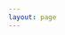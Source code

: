 ```yaml
---
layout: page
---
```


<script setup>
import {
  VPTeamPage,
  VPTeamPageTitle,
  VPTeamMembers,
  VPTeamPageSection
} from 'vitepress/theme'

const discordIcon = '<svg xmlns="http://www.w3.org/2000/svg" width="16" height="16" fill="currentColor" class="bi bi-discord" viewBox="0 0 16 16"><path d="M13.545 2.907a13.2 13.2 0 0 0-3.257-1.011.05.05 0 0 0-.052.025c-.141.25-.297.577-.406.833a12.2 12.2 0 0 0-3.658 0 8 8 0 0 0-.412-.833.05.05 0 0 0-.052-.025c-1.125.194-2.22.534-3.257 1.011a.04.04 0 0 0-.021.018C.356 6.024-.213 9.047.066 12.032q.003.022.021.037a13.3 13.3 0 0 0 3.995 2.02.05.05 0 0 0 .056-.019q.463-.63.818-1.329a.05.05 0 0 0-.01-.059l-.018-.011a9 9 0 0 1-1.248-.595.05.05 0 0 1-.02-.066l.015-.019q.127-.095.248-.195a.05.05 0 0 1 .051-.007c2.619 1.196 5.454 1.196 8.041 0a.05.05 0 0 1 .053.007q.121.1.248.195a.05.05 0 0 1-.004.085 8 8 0 0 1-1.249.594.05.05 0 0 0-.03.03.05.05 0 0 0 .003.041c.24.465.515.909.817 1.329a.05.05 0 0 0 .056.019 13.2 13.2 0 0 0 4.001-2.02.05.05 0 0 0 .021-.037c.334-3.451-.559-6.449-2.366-9.106a.03.03 0 0 0-.02-.019m-8.198 7.307c-.789 0-1.438-.724-1.438-1.612s.637-1.613 1.438-1.613c.807 0 1.45.73 1.438 1.613 0 .888-.637 1.612-1.438 1.612m5.316 0c-.788 0-1.438-.724-1.438-1.612s.637-1.613 1.438-1.613c.807 0 1.451.73 1.438 1.613 0 .888-.631 1.612-1.438 1.612"/></svg>';

const steamIcon = '<svg xmlns="http://www.w3.org/2000/svg" width="16" height="16" fill="currentColor" class="bi bi-steam" viewBox="0 0 16 16"><path d="M.329 10.333A8.01 8.01 0 0 0 7.99 16C12.414 16 16 12.418 16 8s-3.586-8-8.009-8A8.006 8.006 0 0 0 0 7.468l.003.006 4.304 1.769A2.2 2.2 0 0 1 5.62 8.88l1.96-2.844-.001-.04a3.046 3.046 0 0 1 3.042-3.043 3.046 3.046 0 0 1 3.042 3.043 3.047 3.047 0 0 1-3.111 3.044l-2.804 2a2.223 2.223 0 0 1-3.075 2.11 2.22 2.22 0 0 1-1.312-1.568L.33 10.333Z"/><path d="M4.868 12.683a1.715 1.715 0 0 0 1.318-3.165 1.7 1.7 0 0 0-1.263-.02l1.023.424a1.261 1.261 0 1 1-.97 2.33l-.99-.41a1.7 1.7 0 0 0 .882.84Zm3.726-6.687a2.03 2.03 0 0 0 2.027 2.029 2.03 2.03 0 0 0 2.027-2.029 2.03 2.03 0 0 0-2.027-2.027 2.03 2.03 0 0 0-2.027 2.027m2.03-1.527a1.524 1.524 0 1 1-.002 3.048 1.524 1.524 0 0 1 .002-3.048"/></svg>';

const members = [
  {
    avatar: 'https://avatars.cloudflare.steamstatic.com/ebbc472c31bcad04634a877483518056eb8de23b_full.jpg',
    name: 'mAhla',
    title: 'Kapteeni',
    links: [
      // { icon: { svg: discordIcon }, link: '' },
      { icon: { svg: steamIcon, link: ''} },
    ]
  },
  {
    avatar: 'https://avatars.cloudflare.steamstatic.com/200d73b2a51b00daee8ce4eec6187cc13394dbf3_full.jpg',
    name: 'neivi',
    links: [
      // { icon: { svg: discordIcon }, link: 'https://github.com/yyx990803' },
      { icon: { svg: steamIcon, link: ''} },
    ]
  },
  {
    avatar: 'https://avatars.cloudflare.steamstatic.com/926a7b22a538f0d7cf53a0462fe6e140eab5a546_full.jpg',
    name: 'multimarko',
     links: [
      // { icon: { svg: discordIcon }, link: 'https://github.com/yyx990803' },
      { icon: { svg: steamIcon, link: ''} },
    ]
  },
  {
    avatar: 'https://avatars.cloudflare.steamstatic.com/2c1532cf6ee9984523440ac07585a99dd44adca5_full.jpg',
    name: 'Mehis',
    links: [
      // { icon: { svg: discordIcon }, link: 'https://github.com/yyx990803' },
      { icon: { svg: steamIcon, link: ''} },
    ]
  },
  {
    avatar: 'https://avatars.cloudflare.steamstatic.com/5b03c6ffcfb8af6cffa96c64778e976adc853f57_full.jpg',
    name: 'F4tGuyHat',
    links: [
      // { icon: { svg: discordIcon }, link: 'https://github.com/yyx990803' },
      { icon: { svg: steamIcon, link: ''} },
    ]
  },
  {
    avatar: 'https://cdn.cloudflare.steamstatic.com/steamcommunity/public/images/items/1442870/5c6d12fe965d46def2989e9fb74fc0b100765258.gif',
    name: 'SANTTU8D',
    links: [
      // { icon: { svg: discordIcon }, link: 'https://github.com/yyx990803' },
      { icon: { svg: steamIcon, link: ''} },
    ]
  },
  {
    avatar: 'https://avatars.cloudflare.steamstatic.com/f16f128b3074698d67c528ff5f2d01ee704174e3_full.jpg',
    name: 'Jonukki',
    links: [
      // { icon: { svg: discordIcon }, link: 'https://github.com/yyx990803' },
      { icon: { svg: steamIcon, link: ''} },
    ]
  },
  {
    avatar: 'https://avatars.cloudflare.steamstatic.com/ccc0c5d5fd041afc51f2ffdf24ae49359683802b_full.jpg',
    name: 'FoxyGuyHere',
    links: [
      // { icon: { svg: discordIcon }, link: 'https://github.com/yyx990803' },
      { icon: { svg: steamIcon, link: ''} },
    ]
  },
]
</script>

<VPTeamPage style="margin-top: 0px">
  <VPTeamPageTitle style="padding-bottom: 5px">
    <template #title>
      Meet The Team
    </template>
    <template #lead>
      Vuonna 2021 perustettu joukkue on kisannut Kanaliigan järjestämässä CS-turnauksessa joka vuosi ja koostuu seuraavista jäsenistä
    </template>
  </VPTeamPageTitle>
  <VPTeamPageSection style="margin-top: 0px">
    <template #members>
      <VPTeamMembers size="small" :members="members" />
    </template>
  </VPTeamPageSection>
</VPTeamPage>
